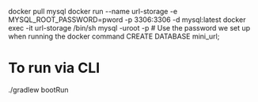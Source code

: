 docker pull mysql
docker run --name url-storage -e MYSQL_ROOT_PASSWORD=pword -p 3306:3306 -d mysql:latest
docker exec -it url-storage /bin/sh
    mysql -uroot -p
    # Use the password we set up when running the docker command
    CREATE DATABASE mini_url;

# To run via CLI
./gradlew bootRun